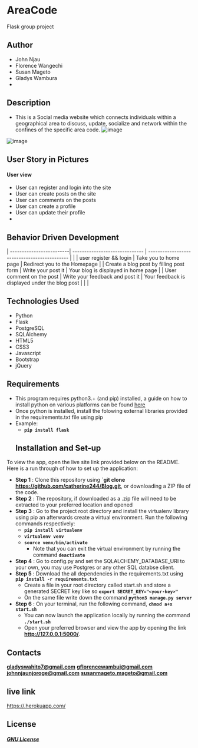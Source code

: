 # AreaCode
Flask group project
## Author
- John Njau
- Florence Wangechi
- Susan Mageto
- Gladys Wambura
- 
## Description
- This is a Social media website which connects individuals within a geographical area to discuss, update, socialize and network within the confines of the specific area code.
![image](https://user-images.githubusercontent.com/97955649/169469461-9a369d6f-09f8-4590-9c75-c5f26f71f0db.png)

![image](https://user-images.githubusercontent.com/97955649/169468370-2c2096ca-8999-4e4e-9fcd-7e1bb51f1c50.png)

## User Story in Pictures
####  User view
* User can register and login into the site
* User can create posts on the site
* User can comments on the posts
* User can create a profile
* User can update their profile
* 
## Behavior Driven Development
| -------------------------| ------------------------------  | -------------------------------------------- |               |
| user register && login      | Take you to home page           | Redirect you to the Homepage                 |
| Create a blog post by filling post form          | Write your  post it     | Your blog is displayed  in home page                     |
| User comment on the post  | Write your feedback and post it | Your feedback is displayed under the blog post   |                 |             |
## Technologies Used
* Python
* Flask
* PostgreSQL
* SQLAlchemy
* HTML5
* CSS3
* Javascript
* Bootstrap
* jQuery
## Requirements
* This program requires python3.+ (and pip) installed, a guide on how to install python on various platforms can be found [here](https://www.python.org/)
* Once python is installed, install the folowing external libraries provided in the requirements.txt file using pip
* Example:
    * **`pip install flask`**
    ## Installation and Set-up
To view the app, open the live site link provided below on the README.
Here is a run through of how to set up the application:
* **Step 1** : Clone this repository using **`git clone https://github.com/catherine244/Blog.git**, or downloading a ZIP file of the code.
* **Step 2** : The repository, if downloaded as a .zip file will need to be extracted to your preferred location and opened
* **Step 3** : Go to the project root directory and install the virtualenv library using pip an afterwards create a virtual environment. Run the following commands respectively:
    * **`pip install virtualenv`**
    * **`virtualenv venv`**
    * **`source venv/bin/activate`**
        * Note that you can exit the virtual environment by running the command **`deactivate`**
* **Step 4** : Go to config.py and set the SQLALCHEMY_DATABASE_URI to your own, you may use Postgres or any other SQL databse client.
* **Step 5** : Download the all dependencies in the requirements.txt using **`pip install -r requirements.txt`**
    * Create a file in your root directory called start.sh and store a generated SECRET key like so **`export SECRET_KEY="<your-key>"`**
    * On the same file write down the command **`python3 manage.py server`**
* **Step 6** : On your terminal, run the following command, **`chmod a+x start.sh`**
    * You can now launch the application locally by running the command **`./start.sh`**
    * Open your preferred browser and view the app by opening the link **http://127.0.0.1:5000/**.
## Contacts
**gladyswahito7@gmail.com**
**gflorencewambui@gmail.com**
**johnnjaunjoroge@gmail.com**
**susanmageto.mageto@gmail.com**

## live link
[https://.herokuapp.com/](https://areacodesz.herokuapp.com/)
## License
#### [*GNU License*](LICENSE)
